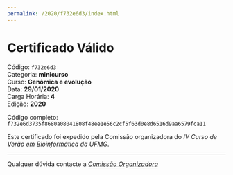 ```yaml
---
permalink: /2020/f732e6d3/index.html
---
```


# Certificado Válido

Código: `f732e6d3`<br>
Categoria: **minicurso**<br>
Curso: **Genômica e evolução**<br>
Data: **29/01/2020**<br>
Carga Horária: **4**<br>
Edição: **2020**<br>


Código completo: `f732e6d3735f8680a08041808f48ee1e56c2cf5f63d0e8d6516d9aa6579fca11`


Este certificado foi expedido pela Comissão organizadora do *IV Curso de Verão em Bioinformática da UFMG*.

----

Qualquer dúvida contacte a [_Comissão Organizadora_](<mailto:cursobioinfoufmg@gmail.com$subject=[Certificados]>)

